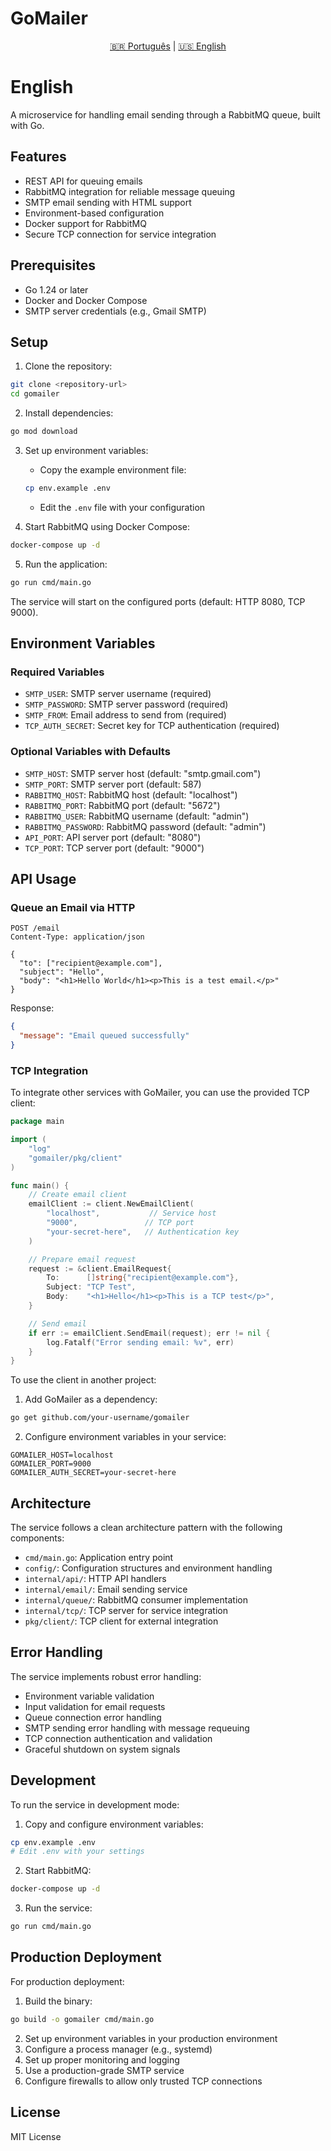 # GoMailer

<div align="center">

[🇧🇷 Português](README.md) | [🇺🇸 English](#english)

</div>

# English

A microservice for handling email sending through a RabbitMQ queue, built with Go.

## Features

- REST API for queuing emails
- RabbitMQ integration for reliable message queuing
- SMTP email sending with HTML support
- Environment-based configuration
- Docker support for RabbitMQ
- Secure TCP connection for service integration

## Prerequisites

- Go 1.24 or later
- Docker and Docker Compose
- SMTP server credentials (e.g., Gmail SMTP)

## Setup

1. Clone the repository:

```bash
git clone <repository-url>
cd gomailer
```

2. Install dependencies:

```bash
go mod download
```

3. Set up environment variables:

   - Copy the example environment file:

   ```bash
   cp env.example .env
   ```

   - Edit the `.env` file with your configuration

4. Start RabbitMQ using Docker Compose:

```bash
docker-compose up -d
```

5. Run the application:

```bash
go run cmd/main.go
```

The service will start on the configured ports (default: HTTP 8080, TCP 9000).

## Environment Variables

### Required Variables

- `SMTP_USER`: SMTP server username (required)
- `SMTP_PASSWORD`: SMTP server password (required)
- `SMTP_FROM`: Email address to send from (required)
- `TCP_AUTH_SECRET`: Secret key for TCP authentication (required)

### Optional Variables with Defaults

- `SMTP_HOST`: SMTP server host (default: "smtp.gmail.com")
- `SMTP_PORT`: SMTP server port (default: 587)
- `RABBITMQ_HOST`: RabbitMQ host (default: "localhost")
- `RABBITMQ_PORT`: RabbitMQ port (default: "5672")
- `RABBITMQ_USER`: RabbitMQ username (default: "admin")
- `RABBITMQ_PASSWORD`: RabbitMQ password (default: "admin")
- `API_PORT`: API server port (default: "8080")
- `TCP_PORT`: TCP server port (default: "9000")

## API Usage

### Queue an Email via HTTP

```http
POST /email
Content-Type: application/json

{
  "to": ["recipient@example.com"],
  "subject": "Hello",
  "body": "<h1>Hello World</h1><p>This is a test email.</p>"
}
```

Response:

```json
{
  "message": "Email queued successfully"
}
```

### TCP Integration

To integrate other services with GoMailer, you can use the provided TCP client:

```go
package main

import (
    "log"
    "gomailer/pkg/client"
)

func main() {
    // Create email client
    emailClient := client.NewEmailClient(
        "localhost",           // Service host
        "9000",               // TCP port
        "your-secret-here",   // Authentication key
    )

    // Prepare email request
    request := &client.EmailRequest{
        To:      []string{"recipient@example.com"},
        Subject: "TCP Test",
        Body:    "<h1>Hello</h1><p>This is a TCP test</p>",
    }

    // Send email
    if err := emailClient.SendEmail(request); err != nil {
        log.Fatalf("Error sending email: %v", err)
    }
}
```

To use the client in another project:

1. Add GoMailer as a dependency:

```bash
go get github.com/your-username/gomailer
```

2. Configure environment variables in your service:

```env
GOMAILER_HOST=localhost
GOMAILER_PORT=9000
GOMAILER_AUTH_SECRET=your-secret-here
```

## Architecture

The service follows a clean architecture pattern with the following components:

- `cmd/main.go`: Application entry point
- `config/`: Configuration structures and environment handling
- `internal/api/`: HTTP API handlers
- `internal/email/`: Email sending service
- `internal/queue/`: RabbitMQ consumer implementation
- `internal/tcp/`: TCP server for service integration
- `pkg/client/`: TCP client for external integration

## Error Handling

The service implements robust error handling:

- Environment variable validation
- Input validation for email requests
- Queue connection error handling
- SMTP sending error handling with message requeuing
- TCP connection authentication and validation
- Graceful shutdown on system signals

## Development

To run the service in development mode:

1. Copy and configure environment variables:

```bash
cp env.example .env
# Edit .env with your settings
```

2. Start RabbitMQ:

```bash
docker-compose up -d
```

3. Run the service:

```bash
go run cmd/main.go
```

## Production Deployment

For production deployment:

1. Build the binary:

```bash
go build -o gomailer cmd/main.go
```

2. Set up environment variables in your production environment
3. Configure a process manager (e.g., systemd)
4. Set up proper monitoring and logging
5. Use a production-grade SMTP service
6. Configure firewalls to allow only trusted TCP connections

## License

MIT License
